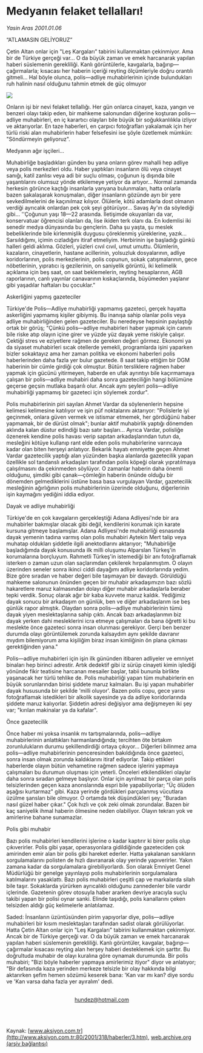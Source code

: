 # Medyanın felaket tellalları!

*Yasin Aras 2001.01.06*

<div>
 <p class="baslik">
  “ATLAMASIN GELİYORUZ”
 </p>
 <p class="spot">
  Çetin Altan onlar için "Leş Kargaları" tabirini kullanmaktan çekinmiyor. Ama bir de Türkiye gerçeği var... O da büyük zaman ve emek harcanarak yapılan haberi süslemenin gerekliliği. Kanlı görüntülerle, kavgalarla, bağırıp—çağırmalarla; kısacası her haberin içeriği reyting ölçümleriyle doğru orantılı gitmeli... Hal böyle olunca, polis—adliye muhabirlerinin içinde bulundukları ruh halinin nasıl olduğunu tahmin etmek de güç olmuyor
 </p>
 <p class="metin">
 </p>
 <img border="0" src="/web/20020101231812im_/http://www.aksiyon.com.tr/2001/318/resimler/medyanin.jpg"/>
 <p class="metin">
  Onların işi bir nevi felaket tellallığı. Her gün onlarca cinayet, kaza, yangın ve benzeri olayı takip eden, bir mahkeme salonundan diğerine koşturan polis—adliye muhabirleri, en iç karartıcı olayları bile büyük bir soğukkanlılıkla izliyor ve aktarıyorlar. En taze haberleri, en çarpıcı fotoğrafları yakalamak için her türlü riski alan muhabirlerin haber felsefesini ise şöyle özetlemek mümkün: "Söndürmeyin geliyoruz".
 </p>
 <p class="arabaslik">
  Medyanın ağır işçileri...
 </p>
 <p class="metin">
  Muhabirliğe başladıkları günden bu yana onların görev mahalli hep adliye veya polis merkezleri oldu. Haber yaptıkları insanların ölü veya cinayet sanığı, katil zanlısı veya adi bir suçlu olması, çoğunun iş dışında bile yaşantılarını olumsuz yönde etkilemeye yetiyor da artıyor... Normal zamanda herkesin görünce kaçtığı insanlarla yanyana bulunmaları, hatta onlarla bazen şakalaşarak konuşmaları, diğer insanların gözünde ayrı bir yere sevkedilmelerini de kaçınılmaz kılıyor. Ölülerle, kötü adamlarla dost olmanın verdiği ayrıcalık onlardan pek çok şeyi götürüyor... Savaş Ay'ın da söylediği gibi... ''Çoğunun yaşı 18—22 arasında. İletişimde okuyanları da var, konservatuar öğrencisi olanları da, lise ikiden terk olanı da. En kıdemlisi iki senedir medya dünyasında bu gençlerin. Daha şu yaşta, şu meslek bebeliklerinde bile kirlenmişlik duygusu çöreklenmiş yüreklerine, yazık... Sarsıldığımı, içimin cızladığını itiraf etmeliyim. Herbirinin işe başladığı günkü halleri geldi aklıma. Gözleri, yüzleri cıvıl cıvıl, umut umuttu. Ölümlerin, kazaların, cinayetlerin, hastane acillerinin, yolsuzluk dosyalarının, adliye koridorlarının, polis merkezlerinin, polis copunun, sokak çatışmalarının, gece nöbetlerinin, yıpratıcı iş gezilerinin, on saniyelik görüntü, iki kelimelik açıklama için beş saat, on saat beklemelerin, reyting hesaplarının, AGB raporlarının, canlı yayınlar canavarının kıskaçlarında, büyümeden yaşlanır gibi yaşadılar haftaları bu çocuklar."
 </p>
 <p class="arabaslik">
  Askerliğini yapmış gazeteciler
 </p>
 <p class="metin">
  Türkiye'de Polis—Adliye muhabirliği yapmamış gazeteci, gerçek hayatta askerliğini yapmamış kişiler gibiymiş. Bu inanışa sahip olanlar polis veya adliye muhabirliğinden gelen gazeteciler. Bu neredeyse hepsinin paylaştığı ortak bir görüş; "Çünkü polis—adliye muhabirleri haber yapmak için canını bile riske atıp olayın içine girer ve yüzde yüz dayak yeme riskiyle çalışır. Çektiği stres ve eziyetlere rağmen de gereken değeri görmez. Ekonomi ya da siyaset muhabirleri sıcak otellerde yemekli, programlarda işini yaparken bizler sokaktayız ama her zaman politika ve ekonomi haberleri polis haberlerinden daha fazla yer bulur gazetede. 8 saat takip ettiğim bir DGM haberinin bir cümle girdiği çok olmuştur. Bütün tersliklere rağmen haber yapmak için gücünü yitirmeyen, haberde en ufak ayrıntıyı bile kaçırmamaya çalışan bir polis—adliye muhabiri daha sonra gazeteciliğin hangi bölümüne geçerse geçsin mutlaka başarılı olur. Ancak aynı şeyleri polis—adliye muhabirliği yapmamış bir gazeteci için söylemek zordur".
 </p>
 <p class="metin">
  Polis muhabirlerinin piri sayılan Ahmet Vardar da söylenenlerin hepsine kelimesi kelimesine katılıyor ve işin püf noktalarını aktarıyor: "Polislerle iyi geçinmek, onlara güven vermek ve istismar etmemek, her gördüğünü haber yapmamak, bir de dürüst olmak"; bunlar aktif muhabirlik yaptığı dönemden aklında kalan düstur edindiği bazı satır başları... Ayrıca Vardar, polisliğe özenerek kendine polis havası verip sapıtan arkadaşlarından tutun da, mesleğini kötüye kullanıp rant elde eden polis muhabirlerine varıncaya kadar olan biten herşeyi anlatıyor. Bekarlık hayatı emniyette geçen Ahmet Vardar gazetecilik yaptığı alan yüzünden başka alanlarda gazetecilik yapan özellikle sol tandanslı arkadaşları tarafından polis köpeği olarak yıpratılmaya çalışılmasını da çekinmeden söylüyor. O zamanlar haberin daha önemli olduğunu, şimdiki gibi çanak—çömleğin haberin önünde olduğu bir dönemden gelmediklerini üstüne basa basa vurgulayan Vardar, gazetecilik mesleğinin ağırlığının polis muhabirlerinin üzerinde olduğunu, diğerlerinin işin kaymağını yediğini iddia ediyor.
 </p>
 <p class="arabaslik">
  Dayak ve adliye muhabirliği
 </p>
 <p class="metin">
  Türkiye'de en çok kavgaların gerçekleştiği Adana Adliyesi'nde bir ara muhabirler bakmışlar olacak gibi değil, kendilerini korumak için karate kursuna gitmeye başlamışlar. Adana Adliyesi'nde muhabirliği esnasında dayak yemenin tadına varmış olan polis muhabiri Aytekin Mert talip veya muhatap oldukları şiddetle ilgili anektodlarını aktarıyor; "Muhabirliğe başladığımda dayak konusunda ilk milli oluşumu Alparslan Türkeş'in korumalarına borçluyum. Rahmetli Türkeş'in istemediği bir anı fotoğraflamak isterken o zaman uzun olan saçlarımdan çekilerek hırpalanmıştım. O olayın üzerinden seneler sonra ikinci ciddi dayağımı adliye koridorlarında yedim. Bize göre sıradan ve haber değeri bile taşımayan bir davaydı. Görüldüğü mahkeme salonunun önünden geçen bir muhabir arkadaşımızın bazı sözlü hakaretlere maruz kalmasından dolayı diğer muhabir arkadaşlarla beraber tepki verdik. Sonuç olarak ağır bir kaba kuvvete maruz kaldık. Yediğimiz dayak sonucu bir arkadaşım on günlük, ben ve diğer arkadaşlarım ise beş günlük rapor almıştık. Olaydan sonra polis—adliye muhabirlerinin tümü dayak yiyen meslektaşlarına sahip çıktı. Ancak bazı arkadaşlarımın biz dayak yerken dahi mesleklerini icra etmeye çalışmaları da bana öğretti ki bu meslekte önce gazeteci sonra insan olunması gerekiyor. Gerçi ben benzer durumda olayı görüntülemek zorunda kalsaydım aynı şekilde davranır mıydım bilemiyorum ama kişiliğim biraz insan kimliğinin ön plana çıkması gerektiğinden yana."
 </p>
 <p class="metin">
  Polis—adliye muhabirleri için işin ilk gününden itibaren adliyeler ve emniyet binaları hep birinci adrestir. Artık dedektif gibi iz sürüp cinayeti kimin işlediği yönünde fikir teatisine harcanan mesailer başlar, tabii bununla birlikte yaşanacak her türlü tehlike de. Polis muhabirliği yapan tüm muhabirlerin en büyük sorunlarından birisi şiddete maruz kalmaları. Bu işi yapan muhabirler dayak hususunda bir şekilde 'milli oluyor'. Bazen polis copu, gece yarısı fotoğraflamak istedikleri bir alkolik sayesinde ya da adliye koridorlarında şiddete maruz kalıyorlar. Şiddetin adresi değişiyor ama değişmeyen iki şey var; "kırılan makinalar ya da kafalar".
 </p>
 <p class="arabaslik">
  Önce gazetecilik
 </p>
 <p class="metin">
  Önce haber mi yoksa insanlık mı tartışmalarında, polis—adliye muhabirlerinin anlattıkları harmanlandığında; tercihten öte birtakım zorunlulukların durumu şekillendirdiği ortaya çıkıyor... Diğerleri bilinmez ama polis—adliye muhabirlerinin penceresinden bakıldığında önce gazeteci, sonra insan olmak zorunda kaldıklarını itiraf ediyorlar. Takip ettikleri haberlerde olayın bütün vehametine rağmen sadece işlerini yapmaya çalışmaları bu durumun oluşması için yeterli. Önceleri etkilendikleri olaylar daha sonra sıradan gelmeye başlıyor. Onlar için ayrılmaz bir parça olan polis telsizlerinden geçen kaza anonslarında espri bile yapabiliyorlar; "Üç ölüden aşağısı kurtarmaz" gibi. Kaza yerinde gördükleri parçalanmış vücutlara üzülme şansları bile olmuyor. O ortamda tek düşündükleri şey; "Buradan nasıl güzel haber çıkar." Çok hızlı ve çok zeki olmak zorundalar. Bazen bir kaç saniyelik ihmal haberin ölmesine neden olabiliyor. Olayın tekrarı yok ve amirlerine bahane sunamazlar.
 </p>
 <p class="arabaslik">
  Polis gibi muhabir
 </p>
 <p class="metin">
  Bazı polis muhabirleri kendilerini işlerine o kadar kaptırır ki birer polis olup çıkıverirler. Polis gibi yaşar, operasyonlara gidildiğinde gazeteciden çok amirinden emir alan bir polis gibi hareket ederler. Hatta yakalanan sanıkların sorgulamalarını polisten de hızlı davranarak olay yerinde yapıverirler. Yakın zamana kadar da sorgulamalara girebiliyorlardı. Son olarak Emniyet Genel Müdürlüğü bir genelge yayınlayıp polis muhabirlerinin sorgulamalara katılmalarını yasaklattı. Bazı polis muhabirleri çeşitli çap ve markalarda silah bile taşır. Sokaklarda yürürken ayrıcalıklı olduğunu zannedenler bile vardır içlerinde. Gazetenin görev otosuyla haber ararken devriye aracıyla suçlu takibi yapan bir polisi oynar sanki. Elinde taşıdığı, polis kanallarını çeken telsizden aldığı güç kelimelerle anlatılamaz.
 </p>
 <p class="metin">
  Saded: İnsanların üzüntüsünden pirim yapıyorlar diye, polis—adliye muhabirleri bir kısım meslektaşları tarafından sadist olarak görülüyorlar. Hatta Çetin Altan onlar için "Leş Kargaları" tabirini kullanmaktan çekinmiyor. Ancak bir de Türkiye gerçeği var. O da büyük zaman ve emek harcanarak yapılan haberi süslemenin gerekliliği. Kanlı görüntüler, kavgalar, bağırıp—çağırmalar kısacası reyting alan herşey haberi desteklemek için şarttır. Bu doğrultuda muhabir de olayı kuralına göre oynamak durumunda. Bir polis muhabiri; "Bizi böyle haberler yapmaya amirlerimiz itiyor" diyor ve anlatıyor; "Bir defasında kaza yerinden merkeze telsizle bir olay hakkında bilgi aktarırken şefim hemen sözümü keserek bana: 'Kan var mı kan? diye sordu ve 'Kan varsa daha fazla yer ayıralım' dedi.
 </p>
 <br/>
 <center>
  <a class="anaorta" href="http://web.archive.org/web/20020101231812/mailto:hundez@hotmail.com">
   hundez@hotmail.com
  </a>
 </center>
 <br/>
 <br/>
 <br/>
</div>

Kaynak: [www.aksiyon.com.tr](http://www.aksiyon.com.tr:80/2001/318/haberler/3.htm), [web.archive.org (arşiv bağlantısı)](http://web.archive.org/web/20020101231812/http://www.aksiyon.com.tr:80/2001/318/haberler/3.htm)
